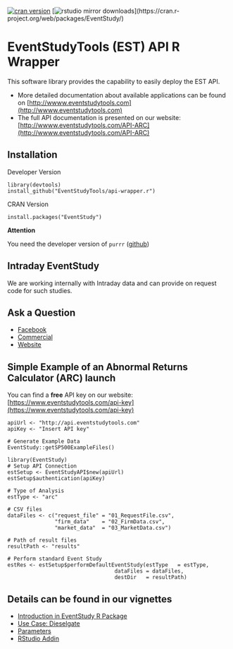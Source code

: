 [![cran version](http://www.r-pkg.org/badges/version/EventStudy)](https://cran.rstudio.com/web/packages/EventStudy) 
[![rstudio mirror downloads](http://cranlogs.r-pkg.org/badges/EventStudy?)](https://cran.r-project.org/web/packages/EventStudy/)

# EventStudyTools (EST) API R Wrapper

This software library provides the capability to easily deploy the EST API.

* More detailed documentation about available applications can be found on [http://wwww.eventstudytools.com](http://wwww.eventstudytools.com)
* The full API documentation is presented on our website: [http://wwww.eventstudytools.com/API-ARC](http://wwww.eventstudytools.com/API-ARC)

## Installation

Developer Version
```
library(devtools)
install_github("EventStudyTools/api-wrapper.r")
```

CRAN Version
```
install.packages("EventStudy")
```

**Attention**

You need the developer version of `purrr` ([github](https://github.com/tidyverse/purrr)) 

## Intraday EventStudy

We are working internally with Intraday data and can provide on request code for such studies. 

## Ask a Question

- [Facebook](https://www.facebook.com/EventStudy/)
- [Commercial](http://muon-stat.com/)
- [Website](http://eventstudytools.com)

## Simple Example of an Abnormal Returns Calculator (ARC) launch

You can find a **free** API key on our website: [https://www.eventstudytools.com/api-key](https://www.eventstudytools.com/api-key)
```
apiUrl <- "http://api.eventstudytools.com"
apiKey <- "Insert API key"

# Generate Example Data
EventStudy::getSP500ExampleFiles()

library(EventStudy)
# Setup API Connection
estSetup <- EventStudyAPI$new(apiUrl)
estSetup$authentication(apiKey)

# Type of Analysis
estType <- "arc"

# CSV files
dataFiles <- c("request_file" = "01_RequestFile.csv", 
               "firm_data"    = "02_FirmData.csv", 
               "market_data"  = "03_MarketData.csv")

# Path of result files
resultPath <- "results"

# Perform standard Event Study
estRes <- estSetup$performDefaultEventStudy(estType   = estType,
                                  dataFiles = dataFiles, 
                                  destDir   = resultPath)
```

## Details can be found in our vignettes

- [Introduction in EventStudy R Package](https://cran.rstudio.com/web/packages/EventStudy/vignettes/introduction_eventstudy.html)
- [Use Case: Dieselgate](https://cran.rstudio.com/web/packages/EventStudy/vignettes/howto_eventstudy.html)
- [Parameters](https://cran.rstudio.com/web/packages/EventStudy/vignettes/parameters_eventstudy.html)
- [RStudio Addin](https://cran.rstudio.com/web/packages/EventStudy/vignettes/addin_eventstudy.html)
